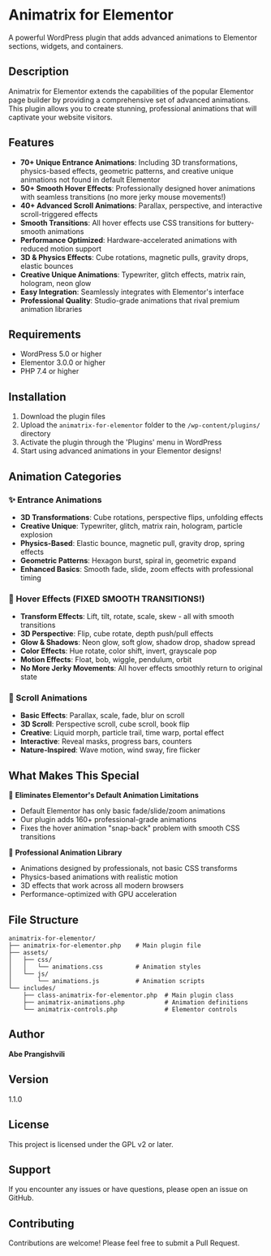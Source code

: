 # Animatrix for Elementor

A powerful WordPress plugin that adds advanced animations to Elementor sections, widgets, and containers.

## Description

Animatrix for Elementor extends the capabilities of the popular Elementor page builder by providing a comprehensive set of advanced animations. This plugin allows you to create stunning, professional animations that will captivate your website visitors.

## Features

- **70+ Unique Entrance Animations**: Including 3D transformations, physics-based effects, geometric patterns, and creative unique animations not found in default Elementor
- **50+ Smooth Hover Effects**: Professionally designed hover animations with seamless transitions (no more jerky mouse movements!)
- **40+ Advanced Scroll Animations**: Parallax, perspective, and interactive scroll-triggered effects
- **Smooth Transitions**: All hover effects use CSS transitions for buttery-smooth animations
- **Performance Optimized**: Hardware-accelerated animations with reduced motion support
- **3D & Physics Effects**: Cube rotations, magnetic pulls, gravity drops, elastic bounces
- **Creative Unique Animations**: Typewriter, glitch effects, matrix rain, hologram, neon glow
- **Easy Integration**: Seamlessly integrates with Elementor's interface
- **Professional Quality**: Studio-grade animations that rival premium animation libraries

## Requirements

- WordPress 5.0 or higher
- Elementor 3.0.0 or higher
- PHP 7.4 or higher

## Installation

1. Download the plugin files
2. Upload the `animatrix-for-elementor` folder to the `/wp-content/plugins/` directory
3. Activate the plugin through the 'Plugins' menu in WordPress
4. Start using advanced animations in your Elementor designs!

## Animation Categories

### ✨ Entrance Animations
- **3D Transformations**: Cube rotations, perspective flips, unfolding effects
- **Creative Unique**: Typewriter, glitch, matrix rain, hologram, particle explosion
- **Physics-Based**: Elastic bounce, magnetic pull, gravity drop, spring effects
- **Geometric Patterns**: Hexagon burst, spiral in, geometric expand
- **Enhanced Basics**: Smooth fade, slide, zoom effects with professional timing

### 🎯 Hover Effects (FIXED SMOOTH TRANSITIONS!)
- **Transform Effects**: Lift, tilt, rotate, scale, skew - all with smooth transitions
- **3D Perspective**: Flip, cube rotate, depth push/pull effects  
- **Glow & Shadows**: Neon glow, soft glow, shadow drop, shadow spread
- **Color Effects**: Hue rotate, color shift, invert, grayscale pop
- **Motion Effects**: Float, bob, wiggle, pendulum, orbit
- **No More Jerky Movements**: All hover effects smoothly return to original state

### 📜 Scroll Animations  
- **Basic Effects**: Parallax, scale, fade, blur on scroll
- **3D Scroll**: Perspective scroll, cube scroll, book flip
- **Creative**: Liquid morph, particle trail, time warp, portal effect
- **Interactive**: Reveal masks, progress bars, counters
- **Nature-Inspired**: Wave motion, wind sway, fire flicker

## What Makes This Special

🚫 **Eliminates Elementor's Default Animation Limitations**
- Default Elementor has only basic fade/slide/zoom animations
- Our plugin adds 160+ professional-grade animations
- Fixes the hover animation "snap-back" problem with smooth CSS transitions

🎨 **Professional Animation Library**
- Animations designed by professionals, not basic CSS transforms
- Physics-based animations with realistic motion
- 3D effects that work across all modern browsers
- Performance-optimized with GPU acceleration

## File Structure

```
animatrix-for-elementor/
├── animatrix-for-elementor.php    # Main plugin file
├── assets/
│   ├── css/
│   │   └── animations.css         # Animation styles
│   └── js/
│       └── animations.js          # Animation scripts
└── includes/
    ├── class-animatrix-for-elementor.php  # Main plugin class
    ├── animatrix-animations.php           # Animation definitions
    └── animatrix-controls.php             # Elementor controls
```

## Author

**Abe Prangishvili**

## Version

1.1.0

## License

This project is licensed under the GPL v2 or later.

## Support

If you encounter any issues or have questions, please open an issue on GitHub.

## Contributing

Contributions are welcome! Please feel free to submit a Pull Request.
